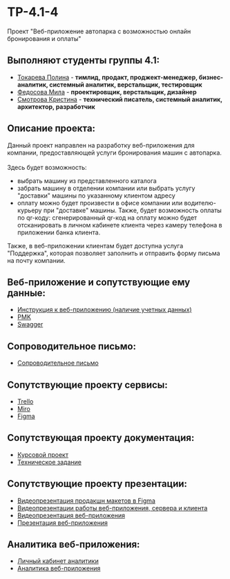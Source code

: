 # TP-4.1-4
Проект "Веб-приложение автопарка с возможностью онлайн бронирования и оплаты"<br />

## Выполняют студенты группы 4.1:<br />
* [Токарева Полина](https://github.com/plnppt) - **тимлид, продакт, проджект-менеджер, бизнес-аналитик, системный аналитик, верстальщик, тестировщик**<br />
* [Федосова Мила](https://github.com/MilaMi1a) - **проектировщик, верстальщик, дизайнер**<br />
* [Смотрова Кристина](https://github.com/ksmtrv) - **технический писатель, системный аналитик, архитектор, разработчик**<br />

## Описание проекта:<br />
Данный проект направлен на разработку веб-приложения для компании, предоставляющей услуги бронирования машин с автопарка.<br />
<br /> Здесь будет возможность:
* выбрать машину из представленного каталога
* забрать машину в отделении компании или выбрать услугу "доставки" машины по указанному клиентом адресу
* оплату можно будет произвести в офисе компании или водителю-курьеру при "доставке" машины. Также, будет возможность оплаты по qr-коду: сгенерированный qr-код на оплату можно будет отсканировать в личном кабинете клиента через камеру телефона в приложении банка клиента.<br />

Также, в веб-приложении клиентам будет доступна услуга "Поддержка", которая позволяет заполнить и отправить форму письма на почту компании.<br />

## Веб-приложение и сопутствующие ему данные:
- [Инструкция к веб-приложению (наличие учетных данных)](https://github.com/plnppt/Programming-technologies-project/tree/master/Инструкция%20к%20веб-приложению%20(наличие%20учетных%20данных))<br />
- [PMK](http://46.29.161.218:7000)<br />
- [Swagger](http://46.29.161.218:7000/swagger/)<br />

## Сопроводительное письмо:
- [Сопроводительное письмо](https://github.com/plnppt/Programming-technologies-project/tree/master/Сопроводительное%20письмо)<br />

## Сопутствующие проекту сервисы:
- [Trello](https://trello.com/b/GA67Vwpq/система-каршеринга-с-возможностью-онлайн-бронирования-и-оплаты)<br />
- [Miro](https://miro.com/app/board/uXjVPEQjSbs=/?share_link_id=681059333766)<br />
- [Figma](https://www.figma.com/file/BBRdUWfbXjf8dhf9R5g0lC/%D0%9A%D0%B0%D1%80%D1%88%D0%B5%D1%80%D0%B8%D0%BD%D0%B3?node-id=0%3A1&t=HeMYVdNPsMy2vdgz-1)<br />

## Сопутствующая проекту документация:
- [Курсовой проект](https://github.com/plnppt/Programming-technologies-project/tree/master/Курсовой%20проект)<br /> 
- [Техническое задание](https://github.com/plnppt/Programming-technologies-project/tree/master/Техническое%20задание)<br /> 

## Сопутствующие проекту презентации:
- [Видеопрезентация продакшн макетов в Figma](https://drive.google.com/drive/folders/1Br-dU6CchNWwLAyggap6VBpt1RcF8YFe)<br />
- [Видеопрезентации работы веб-приложения, сервера и клиента](https://drive.google.com/drive/u/1/folders/1vope6PB8pVRtjJP9BcnmtJtPYTNQ2t5w)<br />
- [Видеопрезентация веб-приложения](https://drive.google.com/drive/folders/1inGNIhS1l9vhE-YSi1jeApSZNgs9u7lL?usp=sharing)<br />
- [Презентация веб-приложения](https://github.com/plnppt/Programming-technologies-project/tree/master/Презентация%20веб-приложения)<br />

## Аналитика веб-приложения:
- [Личный кабинет аналитики](https://metrika.yandex.ru/dashboard?id=93802524)<br />
- [Аналитика веб-приложения](https://github.com/plnppt/Programming-technologies-project/tree/master/Аналитика%20веб-приложения)<br />
